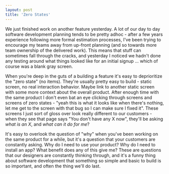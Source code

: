 ```yaml
---
layout: post
title: 'Zero States'
---
```


We just finished work on another feature yesterday.  A lot of our day to day software development planning tends to be pretty adhoc - after a few years experience following more formal estimation processes, I've been trying to encourage my teams away from up-front planning (and so towards more team ownership of the delivered work).  This means that stuff can sometimes fall through the cracks, and yesterday I noticed we hadn't done any testing around what things looked like for an initial signup ... which of course was a blank gray screen.

When you're deep in the guts of a building a feature it's easy to deprioritize the "zero state" (no items).  They're usually pretty easy to build - static screen, no real interaction behavior.  Maybe link to another static screen with some more context about the overall product.  After enough time with the same product I don't even bat an eye clicking through screens and screens of zero states - "yeah this is what it looks like when there's nothing, let me get to the screen with that bug so I can make sure I fixed it".  These screens I just sort of gloss over look really different to our customers - when they see that page says "You don't have any X now", they'll be asking _what is an X_, and _what can it do for me_?

It's easy to overlook the question of "why" when you've been working on the same product for a while, but it's a question that your customers are constantly asking.  Why do I need to use your product?  Why do I need to install an app?  What benefit does any of this give me?  These are questions that our designers are constantly thinking through, and it's a funny thing about software development that something so simple and basic to build is so important, and often the thing we'll do last.
